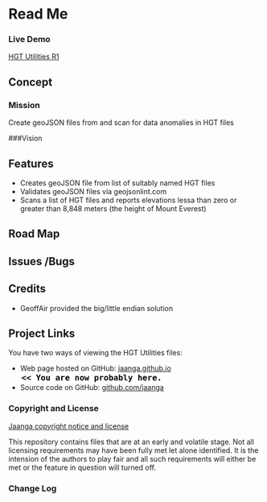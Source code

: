 Read Me
=======

### Live Demo

[HGT Utilities R1]( http://jaanga.github.io/terrain-plus/cookbook/hgt-viewer/latest/ )

## Concept

### Mission
Create geoJSON files from and scan for data anomalies in HGT files

###Vision


## Features
* Creates geoJSON file from list of suitably named HGT files
* Validates geoJSON files via geojsonlint.com
* Scans a list of HGT files and reports elevations lessa than zero or greater than 8,848 meters (the height of Mount Everest) 


## Road Map


## Issues /Bugs


## Credits

* GeoffAir provided the big/little endian solution

## Project Links

You have two ways of viewing the HGT Utilities files:

* Web page hosted on GitHub: [jaanga.github.io]( http://jaanga.github.io/ "view the files as apps." ) <input value="<< You are now probably here." size=28 style="font:bold 12pt monospace;border-width:0;" >  
* Source code on GitHub: [github.com/jaanga]( https://github.com/jaanga/terrain-plus/tree/gh-pages/cookbook/hgt-utilities "View the files as source code." ) <scan style=display:none ><< You are now probably here.</scan>


### Copyright and License

[Jaanga copyright notice and license]( https://github.com/jaanga/jaanga.github.io/blob/master/jaanga-copyright-and-mit-license.md )

This repository contains files that are  at an early and volatile stage. Not all licensing requirements may have been fully met let alone identified. It is the intension of the authors to play fair and all such requirements will either be met or the feature in question will turned off.

### Change Log





